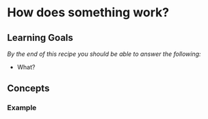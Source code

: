 # How does something work? 

## Learning Goals

*By the end of this recipe you should be able to answer the following:*

* What?


## Concepts



### Example

